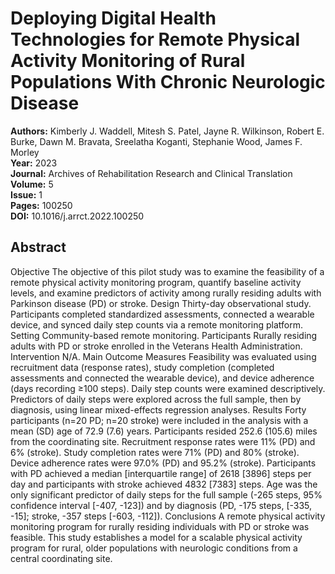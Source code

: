 # Deploying Digital Health Technologies for Remote Physical Activity Monitoring of Rural Populations With Chronic Neurologic Disease

**Authors:** Kimberly J. Waddell, Mitesh S. Patel, Jayne R. Wilkinson, Robert E. Burke, Dawn M. Bravata, Sreelatha Koganti, Stephanie Wood, James F. Morley  
**Year:** 2023  
**Journal:** Archives of Rehabilitation Research and Clinical Translation  
**Volume:** 5  
**Issue:** 1  
**Pages:** 100250  
**DOI:** 10.1016/j.arrct.2022.100250  

## Abstract
Objective
The objective of this pilot study was to examine the feasibility of a remote physical activity monitoring program, quantify baseline activity levels, and examine predictors of activity among rurally residing adults with Parkinson disease (PD) or stroke.
Design
Thirty-day observational study. Participants completed standardized assessments, connected a wearable device, and synced daily step counts via a remote monitoring platform.
Setting
Community-based remote monitoring.
Participants
Rurally residing adults with PD or stroke enrolled in the Veterans Health Administration.
Intervention
N/A.
Main Outcome Measures
Feasibility was evaluated using recruitment data (response rates), study completion (completed assessments and connected the wearable device), and device adherence (days recording ≥100 steps). Daily step counts were examined descriptively. Predictors of daily steps were explored across the full sample, then by diagnosis, using linear mixed-effects regression analyses.
Results
Forty participants (n=20 PD; n=20 stroke) were included in the analysis with a mean (SD) age of 72.9 (7.6) years. Participants resided 252.6 (105.6) miles from the coordinating site. Recruitment response rates were 11% (PD) and 6% (stroke). Study completion rates were 71% (PD) and 80% (stroke). Device adherence rates were 97.0% (PD) and 95.2% (stroke). Participants with PD achieved a median [interquartile range] of 2618 [3896] steps per day and participants with stroke achieved 4832 [7383] steps. Age was the only significant predictor of daily steps for the full sample (-265 steps, 95% confidence interval [-407, -123]) and by diagnosis (PD, -175 steps, [-335, -15]; stroke, -357 steps [-603, -112]).
Conclusions
A remote physical activity monitoring program for rurally residing individuals with PD or stroke was feasible. This study establishes a model for a scalable physical activity program for rural, older populations with neurologic conditions from a central coordinating site.

